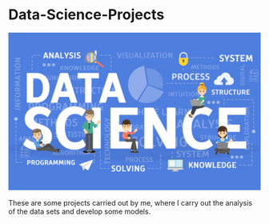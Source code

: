 # Data-Science-Projects

![What_is_Data_Science](What_is_Data_Science.jpg)

These are some projects carried out by me, where I carry out the analysis of the data sets and develop some models.

